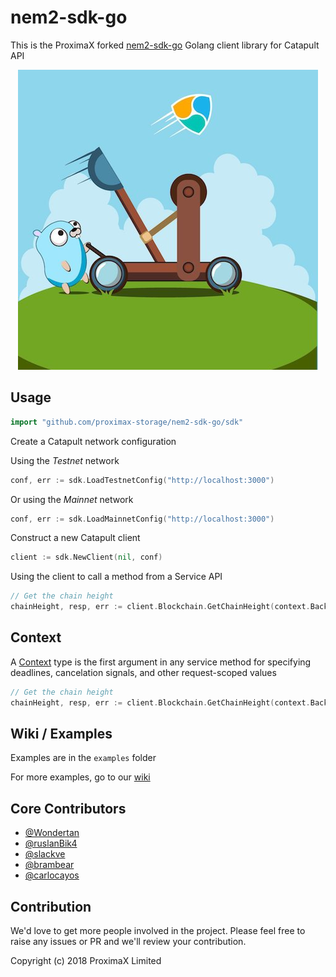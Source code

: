 # nem2-sdk-go

This is the ProximaX forked [nem2-sdk-go](https://github.com/proximax-storage/nem2-sdk-go) Golang client library for Catapult API


<p align="center"> 
    <img src="./doc/catapult-nem2-sdk-go.jpg">
</p>

## Usage ##

```go
import "github.com/proximax-storage/nem2-sdk-go/sdk"
```

Create a Catapult network configuration 

Using the *Testnet* network
```go
conf, err := sdk.LoadTestnetConfig("http://localhost:3000")
```
Or using the *Mainnet* network
```go
conf, err := sdk.LoadMainnetConfig("http://localhost:3000")
```

Construct a new Catapult client
```go
client := sdk.NewClient(nil, conf)
```

Using the client to call a method from a Service API

```go
// Get the chain height
chainHeight, resp, err := client.Blockchain.GetChainHeight(context.Background())
```

## Context ##

A [Context](https://golang.org/pkg/context/) type is the first argument in any service method for specifying
deadlines, cancelation signals, and other request-scoped values
```go
// Get the chain height
chainHeight, resp, err := client.Blockchain.GetChainHeight(context.Background())
```

## Wiki / Examples ##

Examples are in the `examples` folder

For more examples, go to our [wiki](https://github.com/proximax-storage/nem2-sdk-go/wiki)

## Core Contributors ##

 + [@Wondertan](https://github.com/Wondertan) 
 + [@ruslanBik4](https://github.com/ruslanBik4)
 + [@slackve](https://github.com/slackve)
 + [@brambear](https://github.com/alvin-reyes)
 + [@carlocayos](https://github.com/carlocayos)

## Contribution ##
We'd love to get more people involved in the project. Please feel free to raise any issues or PR and we'll review your contribution.

Copyright (c) 2018 ProximaX Limited
